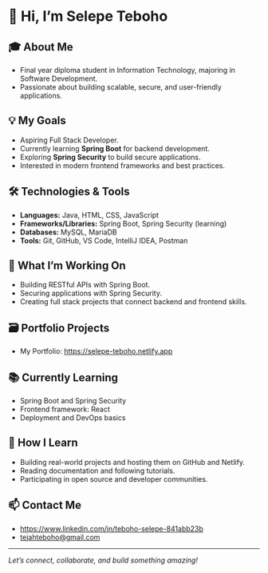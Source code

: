 # 👋 Hi, I’m Selepe Teboho

## 🎓 About Me
- Final year diploma student in Information Technology, majoring in Software Development.
- Passionate about building scalable, secure, and user-friendly applications.

## 💡 My Goals
- Aspiring Full Stack Developer.
- Currently learning **Spring Boot** for backend development.
- Exploring **Spring Security** to build secure applications.
- Interested in modern frontend frameworks and best practices.

## 🛠️ Technologies & Tools
- **Languages:** Java, HTML, CSS, JavaScript
- **Frameworks/Libraries:** Spring Boot, Spring Security (learning)
- **Databases:** MySQL, MariaDB
- **Tools:** Git, GitHub, VS Code, IntelliJ IDEA, Postman

## 🚀 What I’m Working On
- Building RESTful APIs with Spring Boot.
- Securing applications with Spring Security.
- Creating full stack projects that connect backend and frontend skills.

## 🗃️ Portfolio Projects
- My Portfolio: https://selepe-teboho.netlify.app

## 📚 Currently Learning
- Spring Boot and Spring Security
- Frontend framework: React
- Deployment and DevOps basics

## 🌱 How I Learn
- Building real-world projects and hosting them on GitHub and Netlify.
- Reading documentation and following tutorials.
- Participating in open source and developer communities.

## 📫 Contact Me
- https://www.linkedin.com/in/teboho-selepe-841abb23b
- tejahteboho@gmail.com

---

*Let’s connect, collaborate, and build something amazing!*
